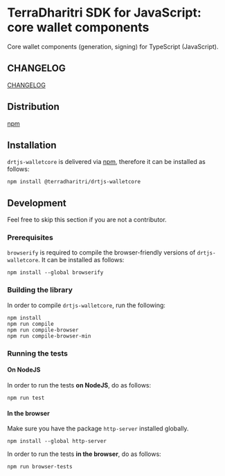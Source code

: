 # TerraDharitri SDK for JavaScript: core wallet components

Core wallet components (generation, signing) for TypeScript (JavaScript). 

## CHANGELOG

[CHANGELOG](https://github.com/TerraDharitri/drt-js-sdk-wallet/blob/main/CHANGELOG.md)

## Distribution

[npm](https://www.npmjs.com/package/@terradharitri/drtjs-walletcore)

## Installation

`drtjs-walletcore` is delivered via [npm](https://www.npmjs.com/package/@terradharitri/drtjs-walletcore), therefore it can be installed as follows:

```
npm install @terradharitri/drtjs-walletcore
```

## Development

Feel free to skip this section if you are not a contributor.

### Prerequisites

`browserify` is required to compile the browser-friendly versions of `drtjs-walletcore`. It can be installed as follows:

```
npm install --global browserify
```

### Building the library

In order to compile `drtjs-walletcore`, run the following:

```
npm install
npm run compile
npm run compile-browser
npm run compile-browser-min
```

### Running the tests

#### On NodeJS

In order to run the tests **on NodeJS**, do as follows:

```
npm run test
```

#### In the browser

Make sure you have the package `http-server` installed globally.

```
npm install --global http-server
```

In order to run the tests **in the browser**, do as follows:

```
npm run browser-tests
```
